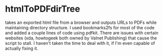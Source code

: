 # htmlToPDFdirTree
takes an exported html file from a browser and outputs URLs to PDFs while maintaining directory structure.
I used bookmarks2fs for most of the code and added a couple lines of code using pdfkit. There are issues with certain websites (xda, howtogeek both owned by Valnet Publishing) that cause the script to stall. I haven't taken the time to deal with it, if I'm even capable of actually fixing it.


